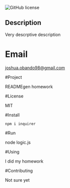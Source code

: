 
![GitHub license](https://img.shields.io/badge/license-MIT-blue.svg)

## Description

Very descrptive description

# Email

joshua.obando98@gmail.com

#Project

READMEgen homework

#License

MIT

#Install
```
npm i inquirer
```

#Run

node logic.js

#Using

I did my homework

#Contributing

Not sure yet
